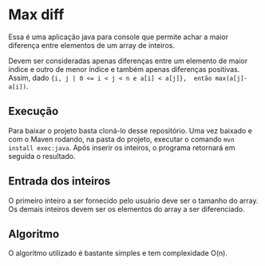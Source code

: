 # Max diff

Essa é uma aplicação java para console que permite achar a maior diferença entre elementos de um array de inteiros.

Devem ser consideradas apenas diferenças entre um elemento de maior índice e outro de menor índice e também apenas diferenças positivas. Assim, dado `{i, j | 0 <= i < j < n e a[i] < a[j]}, 
então max(a[j]-a[i])`.

## Execução
Para baixar o projeto basta cloná-lo desse repositório. Uma vez baixado e com o Maven rodando, na pasta do projeto, executar o comando `mvn install exec:java`. Após inserir os inteiros, o programa retornará em seguida o resultado.

## Entrada dos inteiros
O primeiro inteiro a ser fornecido pelo usuário deve ser o tamanho do array. Os demais inteiros devem ser os elementos do array a ser diferenciado.

## Algoritmo
O algoritmo utilizado é bastante simples e tem complexidade O(n).